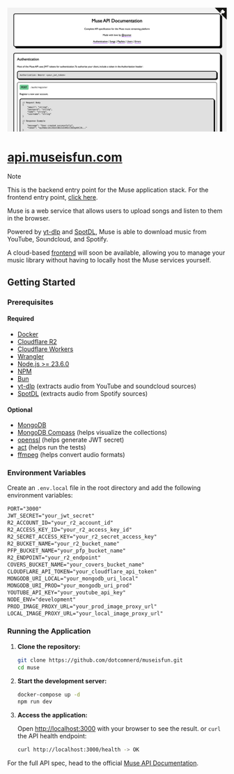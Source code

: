 ![API Docs Preview](/public/og.png)

# [api.museisfun.com](https://api.museisfun.com)

> [!NOTE]
> This is the backend entry point for the Muse application stack. For the frontend entry point, [click here](/app/README.md).

Muse is a web service that allows users to upload songs and listen to them in the browser.

Powered by [yt-dlp](https://github.com/yt-dlp/yt-dlp) and [SpotDL](https://github.com/spotDL/spotify-downloader), Muse is able to download music from YouTube, Soundcloud, and Spotify.

A cloud-based [frontend](https://museisfun.com) will soon be available, allowing you to manage your music library without having to locally host the Muse services yourself.

## Getting Started

### Prerequisites

#### Required

- [Docker](https://www.docker.com/)
- [Cloudflare R2](https://developers.cloudflare.com/r2/get-started/)
- [Cloudflare Workers](https://developers.cloudflare.com/workers/)
- [Wrangler](https://developers.cloudflare.com/workers/cli-wrangler/install-wrangler/)
- [Node.js >= 23.6.0](https://nodejs.org/)
- [NPM](https://www.npmjs.com/)
- [Bun](https://bun.sh/)
- [yt-dlp](https://github.com/yt-dlp/yt-dlp) (extracts audio from YouTube and soundcloud sources)
- [SpotDL](https://github.com/spotDL/spotify-downloader) (extracts audio from Spotify sources)

#### Optional

- [MongoDB](https://www.mongodb.com/)
- [MongoDB Compass](https://www.mongodb.com/try/download/compass) (helps visualize the collections)
- [openssl](https://www.openssl.org/) (helps generate JWT secret)
- [act](https://github.com/nektos/act) (helps run the tests)
- [ffmpeg](https://ffmpeg.org/) (helps convert audio formats)

### Environment Variables

Create an `.env.local` file in the root directory and add the following environment variables:

```env
PORT="3000"
JWT_SECRET="your_jwt_secret"
R2_ACCOUNT_ID="your_r2_account_id"
R2_ACCESS_KEY_ID="your_r2_access_key_id"
R2_SECRET_ACCESS_KEY="your_r2_secret_access_key"
R2_BUCKET_NAME="your_r2_bucket_name"
PFP_BUCKET_NAME="your_pfp_bucket_name"
R2_ENDPOINT="your_r2_endpoint"
COVERS_BUCKET_NAME="your_covers_bucket_name"
CLOUDFLARE_API_TOKEN="your_cloudflare_api_token"
MONGODB_URI_LOCAL="your_mongodb_uri_local"
MONGODB_URI_PROD="your_mongodb_uri_prod"
YOUTUBE_API_KEY="your_youtube_api_key"
NODE_ENV="development"
PROD_IMAGE_PROXY_URL="your_prod_image_proxy_url"
LOCAL_IMAGE_PROXY_URL="your_local_image_proxy_url"
```

### Running the Application

1. **Clone the repository:**

    ```bash
    git clone https://github.com/dotcomnerd/museisfun.git
    cd muse
    ```

2. **Start the development server:**

    ```bash
    docker-compose up -d
    npm run dev
    ```

3. **Access the application:**

    Open [http://localhost:3000](http://localhost:3000) with your browser to see the result.
    or
    `curl` the API health endpoint:

    ```bash
    curl http://localhost:3000/health -> OK
    ```

For the full API spec, head to the official [Muse API Documentation](https://api.museisfun.com).
